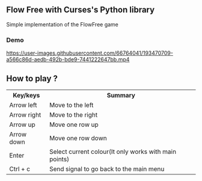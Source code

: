 <h2>Flow Free with <strong>Curses's Python library</strong> </h2>
<p>Simple implementation of the FlowFree game</p>
<h3>Demo</h3>

https://user-images.githubusercontent.com/66764041/193470709-a566c86d-aedb-492b-bde9-7441222647bb.mp4

<h2>How to play ?</h2>
<table>
  <tr>
    <th>Key/keys</th>
    <th>Summary</th>
  </tr>
  <tr>
    <td>Arrow left</td>
    <td>Move to the left</td>
  </tr>
  <tr>
    <td>Arrow right</td>
    <td>Move to the right</td>
  </tr>
  <tr>
    <td>Arrow up</td>
    <td>Move one row up</td>
  </tr>
  <tr>
    <td>Arrow down</td>
    <td>Move one row down</td>
  </tr>
  <tr>
    <td>Enter </td>
    <td>Select current colour(It only works with main points)</td>
  </tr>
  <tr>
    <td>Ctrl + c </td>
    <td>Send signal to go back to the main menu</td>
  </tr>

</table>

